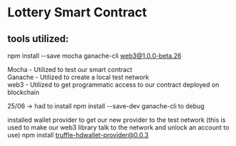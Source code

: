 ﻿# Lottery Smart Contract
## tools utilized:

npm install --save mocha ganache-cli web3@1.0.0-beta.26

Mocha - Utilized to test our smart contract <br>
Ganache - Utilized to create a local test network <br>
web3 - Utilized to get programmatic access to our contract deployed on blockchain

25/06 -> had to install npm install --save-dev ganache-cli to debug

installed wallet provider to get our new provider to the test network (this is used to make our web3 library talk to the network and unlock an account to use)
npm install truffle-hdwallet-provider@0.0.3

